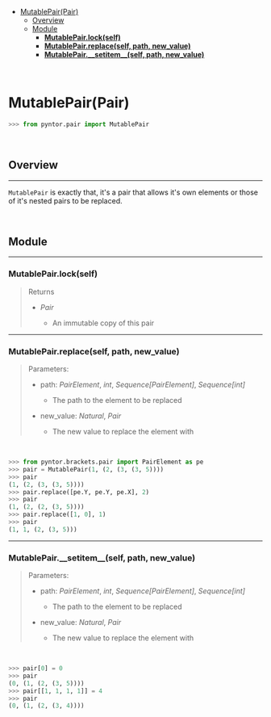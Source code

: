- [MutablePair(Pair)](#mutablepairpair)
	- [Overview](#overview)
	- [Module](#module)
		- [**MutablePair.lock(self)**](#mutablepairlockself)
		- [**MutablePair.replace(self, path, new_value)**](#mutablepairreplaceself-path-newvalue)
		- [**MutablePair.\_\_setitem\_\_(self, path, new_value)**](#mutablepairsetitemself-path-newvalue)

<br>

# MutablePair(Pair)

```py
>>> from pyntor.pair import MutablePair
```

<br>

## Overview

---

`MutablePair` is exactly that, it's a pair that allows it's own elements or those of it's nested pairs to be replaced. 

<br>

## Module

---

### **MutablePair.lock(self)**

> Returns
> 
> * *Pair*
>
>	* An immutable copy of this pair

---

### **MutablePair.replace(self, path, new_value)**

> Parameters:
> 
> * path: *PairElement*, *int*, *Sequence[PairElement]*, *Sequence[int]*
> 
>	* The path to the element to be replaced
> 
> * new_value: *Natural*, *Pair*
> 
>	* The new value to replace the element with

<br>

```py
>>> from pyntor.brackets.pair import PairElement as pe
>>> pair = MutablePair(1, (2, (3, (3, 5))))
>>> pair
(1, (2, (3, (3, 5))))
>>> pair.replace([pe.Y, pe.Y, pe.X], 2)
>>> pair
(1, (2, (2, (3, 5))))
>>> pair.replace([1, 0], 1)
>>> pair
(1, 1, (2, (3, 5)))
```

---

### **MutablePair.\_\_setitem\_\_(self, path, new_value)**

> Parameters:
> 
> * path: *PairElement*, *int*, *Sequence[PairElement]*, *Sequence[int]*
> 
>	* The path to the element to be replaced
> 
> * new_value: *Natural*, *Pair*
> 
>	* The new value to replace the element with

<br>

```py
>>> pair[0] = 0
>>> pair
(0, (1, (2, (3, 5))))
>>> pair[[1, 1, 1, 1]] = 4
>>> pair
(0, (1, (2, (3, 4))))
```